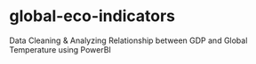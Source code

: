 # global-eco-indicators
Data Cleaning &amp; Analyzing Relationship between GDP and Global Temperature using PowerBI

